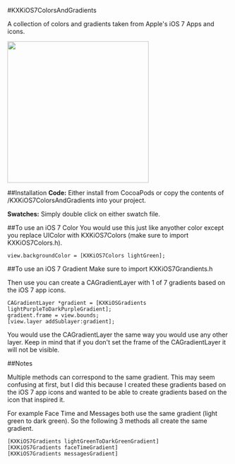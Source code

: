 #KXKiOS7ColorsAndGradients

A collection of colors and gradients taken from Apple's iOS 7 Apps and icons.

<img src="https://raw.github.com/jgrandelli/KXKiOS7ColorsAndGradients/master/preview.png" width="320"/>

##Installation
**Code:** Either install from CocoaPods or copy the contents of /KXKiOS7ColorsAndGradients into your project.

**Swatches:** Simply double click on either swatch file.

##To use an iOS 7 Color
You would use this just like anyother color except you replace UIColor with KXKiOS7Colors (make sure to import KXKiOS7Colors.h).

```
view.backgroundColor = [KXKiOS7Colors lightGreen];
```

##To use an iOS 7 Gradient
Make sure to import KXKiOS7Grandients.h

Then use you can create a CAGradientLayer with 1 of 7 gradients based on the iOS 7 app icons.

```
CAGradientLayer *gradient = [KXKiOSGradients lightPurpleToDarkPurpleGradient];
gradient.frame = view.bounds;
[view.layer addSublayer:gradient];
```

You would use the CAGradientLayer the same way you would use any other layer. Keep in mind that if you don't set the frame of the CAGradientLayer it will not be visible.

##Notes

Multiple methods can correspond to the same gradient. This may seem confusing at first, but I did this because I created these gradients based on the iOS 7 app icons and wanted to be able to create gradients based on the icon that inspired it.

For example Face Time and Messages both use the same gradient (light green to dark green). So the following 3 methods all create the same gradient.

```
[KXKiOS7Gradients lightGreenToDarkGreenGradient]
[KXKiOS7Gradients faceTimeGradient]
[KXKiOS7Gradients messagesGradient]
```
